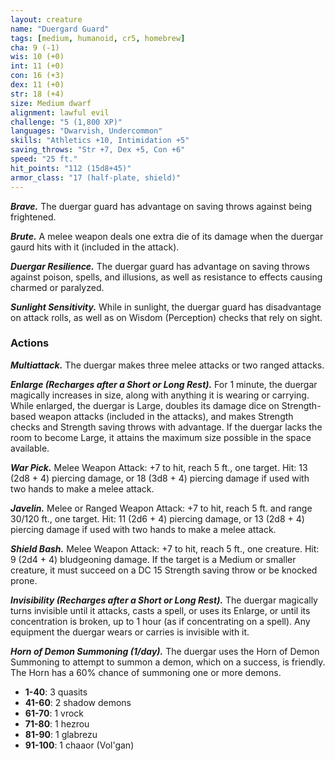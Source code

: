 ```yaml
---
layout: creature
name: "Duergard Guard"
tags: [medium, humanoid, cr5, homebrew]
cha: 9 (-1)
wis: 10 (+0)
int: 11 (+0)
con: 16 (+3)
dex: 11 (+0)
str: 18 (+4)
size: Medium dwarf
alignment: lawful evil
challenge: "5 (1,800 XP)"
languages: "Dwarvish, Undercommon"
skills: "Athletics +10, Intimidation +5"
saving_throws: "Str +7, Dex +5, Con +6"
speed: "25 ft."
hit_points: "112 (15d8+45)"
armor_class: "17 (half-plate, shield)"
---
```


***Brave.*** The duergar guard has advantage on saving throws against being frightened.


***Brute.*** A melee weapon deals one extra die of its damage when the duergar gaurd hits with it (included in the attack).

***Duergar Resilience.*** The duergar guard has advantage on saving throws against poison, spells, and illusions, as well as resistance to effects causing charmed or paralyzed.

***Sunlight Sensitivity.*** While in sunlight, the duergar guard has disadvantage on attack rolls, as well as on Wisdom (Perception) checks that rely on sight.

### Actions

***Multiattack.*** The duergar makes three melee attacks or two ranged attacks.

***Enlarge (Recharges after a Short or Long Rest).*** For 1 minute, the duergar magically increases in size, along with anything it is wearing or carrying. While enlarged, the duergar is Large, doubles its damage dice on Strength-based weapon attacks (included in the attacks), and makes Strength checks and Strength saving throws with advantage. If the duergar lacks the room to become Large, it attains the maximum size possible in the space available.

***War Pick.*** Melee Weapon Attack: +7 to hit, reach 5 ft., one target. Hit: 13 (2d8 + 4) piercing damage, or 18 (3d8 + 4) piercing damage if used with two hands to make a melee attack.

***Javelin.*** Melee or Ranged Weapon Attack: +7 to hit, reach 5 ft. and range 30/120 ft., one target. Hit: 11 (2d6 + 4) piercing damage, or 13 (2d8 + 4) piercing damage if used with two hands to make a melee attack.

***Shield Bash.*** Melee Weapon Attack: +7 to hit, reach 5 ft., one creature. Hit: 9 (2d4 + 4) bludgeoning damage. If the target is a Medium or smaller creature, it must succeed on a DC 15 Strength saving throw or be knocked prone.

***Invisibility (Recharges after a Short or Long Rest).*** The duergar magically turns invisible until it attacks, casts a spell, or uses its Enlarge, or until its concentration is broken, up to 1 hour (as if concentrating on a spell). Any equipment the duergar wears or carries is invisible with it.

***Horn of Demon Summoning (1/day).*** The duergar uses the Horn of Demon Summoning to attempt to summon a demon, which on a success, is friendly. The Horn has a 60% chance of summoning one or more demons.
- **1-40**: 3 quasits
- **41-60**: 2 shadow demons
- **61-70**: 1 vrock
- **71-80**: 1 hezrou
- **81-90**: 1 glabrezu
- **91-100**: 1 chaaor (Vol'gan)